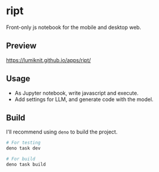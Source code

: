 # ript

Front-only js notebook for the mobile and desktop web.

## Preview

https://lumiknit.github.io/apps/ript/

## Usage

- As Jupyter notebook, write javascript and execute.
- Add settings for LLM, and generate code with the model.

## Build

I'll recommend using `deno` to build the project.

```sh
# For testing
deno task dev

# For build
deno task build
```
